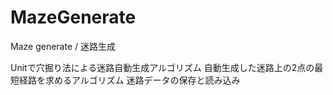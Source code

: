 # MazeGenerate
Maze generate / 迷路生成

Unitで穴掘り法による迷路自動生成アルゴリズム
自動生成した迷路上の2点の最短経路を求めるアルゴリズム
迷路データの保存と読み込み
